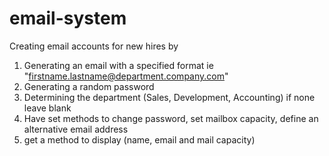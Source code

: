 # email-system
Creating email accounts for new hires by
1. Generating an email with a specified format ie  "firstname.lastname@department.company.com"
2. Generating a random password
3. Determining the department (Sales, Development, Accounting) if none leave blank
4. Have set methods to change password, set mailbox capacity, define an alternative email address
5. get a method to display (name, email and mail capacity)
